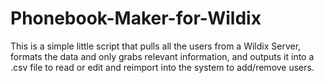 # Phonebook-Maker-for-Wildix
This is a simple little script that pulls all the users from a Wildix Server, formats the data and only grabs relevant information, and outputs it into a .csv file to read or edit and reimport into the system to add/remove users.
